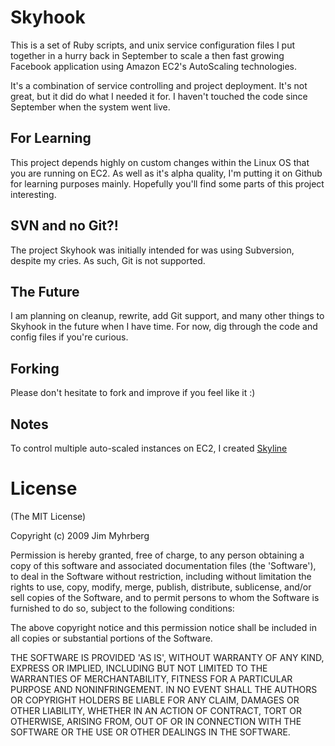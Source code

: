# Skyhook

This is a set of Ruby scripts, and unix service configuration files I put together in a hurry back in September to scale a then fast growing Facebook application using Amazon EC2's AutoScaling technologies.

It's a combination of service controlling and project deployment. It's not great, but it did do what I needed it for. I haven't touched the code since September when the system went live.


## For Learning

This project depends highly on custom changes within the Linux OS that you are running on EC2. As well as it's alpha quality, I'm putting it on Github for learning purposes mainly. Hopefully you'll find some parts of this project interesting.


## SVN and no Git?!

The project Skyhook was initially intended for was using Subversion, despite my cries. As such, Git is not supported.


## The Future

I am planning on cleanup, rewrite, add Git support, and many other things to Skyhook in the future when I have time. For now, dig through the code and config files if you're curious.


## Forking

Please don't hesitate to fork and improve if you feel like it :)


## Notes

To control multiple auto-scaled instances on EC2, I created [Skyline][skyline]


# License

(The MIT License)

Copyright (c) 2009 Jim Myhrberg

Permission is hereby granted, free of charge, to any person obtaining
a copy of this software and associated documentation files (the
'Software'), to deal in the Software without restriction, including
without limitation the rights to use, copy, modify, merge, publish,
distribute, sublicense, and/or sell copies of the Software, and to
permit persons to whom the Software is furnished to do so, subject to
the following conditions:

The above copyright notice and this permission notice shall be
included in all copies or substantial portions of the Software.

THE SOFTWARE IS PROVIDED 'AS IS', WITHOUT WARRANTY OF ANY KIND,
EXPRESS OR IMPLIED, INCLUDING BUT NOT LIMITED TO THE WARRANTIES OF
MERCHANTABILITY, FITNESS FOR A PARTICULAR PURPOSE AND NONINFRINGEMENT.
IN NO EVENT SHALL THE AUTHORS OR COPYRIGHT HOLDERS BE LIABLE FOR ANY
CLAIM, DAMAGES OR OTHER LIABILITY, WHETHER IN AN ACTION OF CONTRACT,
TORT OR OTHERWISE, ARISING FROM, OUT OF OR IN CONNECTION WITH THE
SOFTWARE OR THE USE OR OTHER DEALINGS IN THE SOFTWARE.





[skyline]: http://github.com/jimeh/skyline
